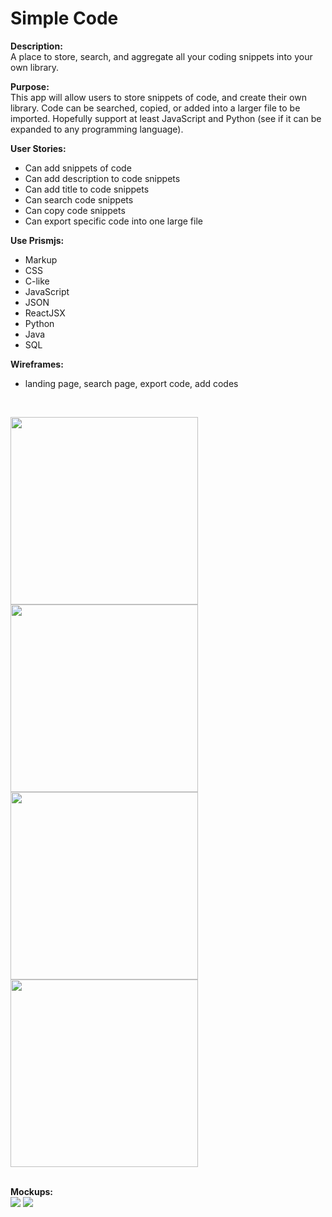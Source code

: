 # Simple Code

<b>Description:</b>
<br/> A place to store, search, and aggregate all your coding snippets into your own library.

<b>Purpose:</b> 
<br/>This app will allow users to store snippets of code, and create their own library. Code can be searched, copied, or added into a larger file to be imported. Hopefully support at least JavaScript and Python (see if it can be expanded to any programming language).

<b>User Stories:</b>
- Can add snippets of code
- Can add description to code snippets
- Can add title to code snippets
- Can search code snippets
- Can copy code snippets
- Can export specific code into one large file


<b>Use Prismjs:</b>
- Markup
- CSS
- C-like
- JavaScript
- JSON
- ReactJSX
- Python
- Java
- SQL

<b>Wireframes:</b>
- landing page, search page, export code, add codes
<br/>

<img src="http://i.imgur.com/Ci4OpQV.png" width="300"/><img src="http://i.imgur.com/ebkSNA8.png" width="300"/><img src="http://i.imgur.com/x47VBkr.png" width="300"/><img src="http://i.imgur.com/VtLqxJd.png" width="300"/>


<br/>
<b>Mockups:</b>
<br/>
<img src="http://i.imgur.com/DRqaad7.png" />
<img src="http://i.imgur.com/pO4IVeX.png"/>
